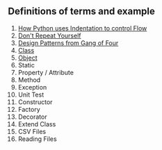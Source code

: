 
##  Definitions of terms and example


1.	[How Python uses Indentation to control Flow](/definition/indent.md)
2.	[Don't Repeat Yourself](/definition/dry.md)
3.	[Design Patterns from Gang of Four](/defintion/design.md)
4.	[Class](/definition/class.md)
5.	[Object](/definition/object.md)
6.	Static
7.	Property / Attribute
8.	Method
9.	Exception
10.	Unit Test
11.	Constructor
12.	Factory
13.	Decorator
14.	Extend Class
15.	CSV Files
16.	Reading Files

